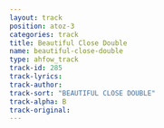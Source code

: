 ```yaml
---
layout: track
position: atoz-3
categories: track
title: Beautiful Close Double
name: beautiful-close-double
type: ahfow_track
track-id: 285
track-lyrics: 
track-author: 
track-sort: "BEAUTIFUL CLOSE DOUBLE"
track-alpha: B
track-original: 
---
```

